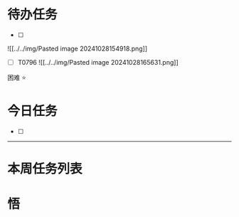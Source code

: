 # 待办任务
- [ ] 

![[../../img/Pasted image 20241028154918.png]]

- [ ] T0796
![[../../img/Pasted image 20241028165631.png]]



困难
⭐

# 今日任务
- [ ] 




------
# 本周任务列表



# 悟